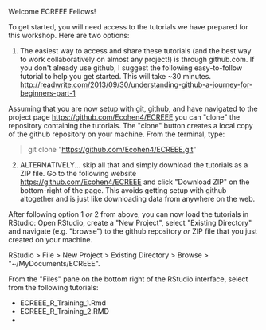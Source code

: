 Welcome ECREEE Fellows!

To get started, you will need access to the tutorials we have prepared for this workshop.  Here are two options:

1.  The easiest way to access and share these tutorials (and the best way to work collaboratively on almost any project!) is through github.com.  If you don't already use github, I suggest the following easy-to-follow tutorial to help you get started.   This will take ~30 minutes.
<http://readwrite.com/2013/09/30/understanding-github-a-journey-for-beginners-part-1>

Assuming that you are now setup with git, github, and have navigated to the project page <https://github.com/Ecohen4/ECREEE> you can "clone" the repository containing the tutorials.  The "clone" button creates a local copy of the github repository on your machine. From the terminal, type:
> git clone "https://github.com/Ecohen4/ECREEE.git"

2. ALTERNATIVELY... skip all that and simply download the tutorials as a ZIP file. 
Go to the following website <https://github.com/Ecohen4/ECREEE> and click "Download ZIP" on the bottom-right of the page.  This avoids getting setup with github altogether and is just like downloading data from anywhere on the web.

After following option 1 *or* 2 from above, you can now load the tutorials in RStudio:
Open RStudio, create a "New Project", select "Existing Directory" and navigate (e.g. "browse") to the github repository *or* ZIP file that you just created on your machine. 

RStudio > File > New Project > Existing Directory > Browse > "~/MyDocuments/ECREEE".

From the "Files" pane on the bottom right of the RStudio interface, select from the following tutorials:
* ECREEE_R_Training_1.Rmd
* ECREEE_R_Training_2.RMD
* 



